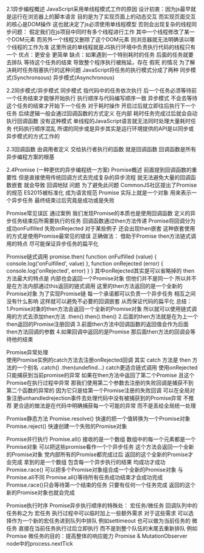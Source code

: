2.1异步编程概述
JavaScript采用单线程模式工作的原因
    设计初衷：因为js最早就是运行在浏览器上的脚本语言 目的是为了实现页面上的动态交互
    而实现页面交互的核心是DOM操作 这也就决定了js必须使用单线程模型
    否则会出现复杂的线程同步问题： 
        假定我们在js项目中同时有多个线程进行工作 其中一个线程修改了某一个DOM元素
        而另外一个线程又删除了这个DOM元素 则浏览器就无法明确该以哪个线程的工作为准
    这里所说的单线程就是JS执行环境中负责执行代码的线程只有一个
优点：更安全 更简单
缺点：如果遇到一个特别耗时的任务 后面的任务就要去排队 等待这个任务的结束
    导致整个程序执行被拖延，存在 假死 的情况 
为了解决耗时任务阻塞执行的这种问题 JavaScript将任务的执行模式分成了两种
    同步模式(Synchronsous)
    异步模式(Asynchronous)

2.2同步模式/异步模式
    同步模式
        指代码中的任务依次执行 
        后一个任务必须等待前一个任务结束才能够开始执行
        执行顺序与代码编写顺序一致
    异步模式
        不会去等待这个任务的结束才开始下一个任务
        对于耗时操作 开启过后就立即往后执行下一个任务
        后续逻辑一般会通过回调函数的方式定义
        在内部 耗时任务完成过后就会自动执行回调函数
        没有这种模式 单线程的JavaScript语言就无法同时处理大量耗时任务
        代码执行顺序混乱
    所谓的同步或是异步其实是运行环境提供的API是以同步或异步模式的方式工作的

2.3回调函数
    由调用者定义 交给执行者执行的函数 就是回调函数
    回调函数是所有异步编程方案的根基

2.4Promise (一种更优的异步编程统一方案)
Promise概述
    前面提到回调函数的重要性 但是直接使用传统回调方式去完成复杂的异步流程
    就无法避免大量的回调函数嵌套 就会导致 回调地狱 问题
    为了避免此问题 CommonJS社区提出了Promise的规范 ES2015被标准化 成为语言规范
    Promise 实际上就是一个对象 用来表示一个异步任务 最终结束过后究竟是成功或是失败

Promise常见误区
    通过案例 我们发现Promise的本质也是使用回调函数 定义的异步任务结束后所需要执行的任务
    回调函数通过then方法传递 Promise将回调分为 成功onFulfilled 失败onRejected
    对于某些例子 还会出现then嵌套 这种嵌套使用的方式是使用Promise最常见的错误
    正确做法：
        借助于Promise then方法链式调用的特点 尽可能保证异步任务的扁平化

Promise链式调用
    promise.then(
        function onFulfilled (value) {
            console.log('onFulfilled', value)
        },
        function onRejected (error) {
            console.log('onRejected', error)
        }
    }
    其中onRejected其实是可以省略掉的
    then方法最大的特点是 内部也会返回一个Promise对象 但他们并不是同一个
    所以并不是在方法内部通过this返回的链式调用 
    这里的then方法返回的是一个全新的Promise对象 为了实现Promise链
    每一个承诺都可以负责一个异步任务 相互之间没有什么影响 
    这样就可以避免不必要的回调嵌套 从而保证代码的扁平化
    总结：
        1.Promise对象的then方法会返回一个全新的Promise对象 所以就可以使用链式调用的方式去添加then方法 .then().then().then()
        2.后面的then方法就是在为上一个then返回的Promise注册回调
        3.前面then方法中回调函数的返回值会作为后面then方法回调的参数
        4.如果回调中返回的是Promise 那后面then方法的回调会等待他的结束  

Promise异常处理  
    使用Promise实例的catch方法去注册onRejected回调
    其实 catch 方法是 then 方法的一个别名 .catch() .then(undefind...)
    catch更适合链式调用
    使用onRejected只能捕获到当前promise的异常
        如果在then方法中返回了第二个Promise 且这个Promise在执行过程中异常 那我们使用第二个参数去注册的失败回调是捕获不到第二个函数的异常的 因为它只是给第一个Promise注册的失败回调
    可以在全局对象注册unhandledrejection事件去处理代码中没有被捕获到的Promise异常
    不推荐 更合适的做法是在代码中明确捕获每一个可能的异常 而不是丢给全局统一处理

Promise静态方法
    Promise.resolve()
        快速的把一个值转换为一个Promise对象
    Promise.reject()
        快速创建一个失败的Promise对象

Promise并行执行
    Promise.all()
        接收的是一个数组 数组中的每一个元素都是一个Promise对象
        可以把这些promise看作一个个异步任务 这个方法会返回一个全新的Promise对象
        党内部所有的Promise都完成过后 返回的这个全新的Promise才会完成
        拿到的是一个数组 包含每一个异步执行的结果 均成功才成功
    Promise.race()
        可以把多个Promise对象组合成一个全新的Promise对象
        与Promise.all不同
            Promise.all()等待所有任务成功结束才会成功完成
            Promise.race()只会等待第一个结束的任务 只要有任何一个任务完成 返回的这个新的Promise对象也就会完成

Promise执行时序
    Promise异步执行顺序的特殊处：
        宏任务/微任务
        回调队列中的任务称之为 宏任务 执行过程中可以临时加上一些额外需求 对于这些需求 可以选择作为一个新的宏任务进到队列中排队 例如settimeout
        也可以做为当前任务的 微任务 直接在当前任务执行过后立即执行 而不是到整个队伍的末尾去重新排队  例如Promise
    微任务的目的：提高整体的响应能力
        Promise & MutationObserver node中的process.nextTick